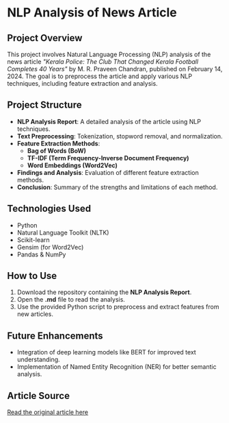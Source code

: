 # NLP Analysis of News Article

## **Project Overview**
This project involves Natural Language Processing (NLP) analysis of the news article *"Kerala Police: The Club That Changed Kerala Football Completes 40 Years"* by M. R. Praveen Chandran, published on February 14, 2024. The goal is to preprocess the article and apply various NLP techniques, including feature extraction and analysis.

## **Project Structure**
- **NLP Analysis Report**: A detailed analysis of the article using NLP techniques.
- **Text Preprocessing**: Tokenization, stopword removal, and normalization.
- **Feature Extraction Methods**:
  - **Bag of Words (BoW)**
  - **TF-IDF (Term Frequency-Inverse Document Frequency)**
  - **Word Embeddings (Word2Vec)**
- **Findings and Analysis**: Evaluation of different feature extraction methods.
- **Conclusion**: Summary of the strengths and limitations of each method.

## **Technologies Used**
- Python
- Natural Language Toolkit (NLTK)
- Scikit-learn
- Gensim (for Word2Vec)
- Pandas & NumPy

## **How to Use**
1. Download the repository containing the **NLP Analysis Report**.
2. Open the **.md** file to read the analysis.
3. Use the provided Python script to preprocess and extract features from new articles.

## **Future Enhancements**
- Integration of deep learning models like BERT for improved text understanding.
- Implementation of Named Entity Recognition (NER) for better semantic analysis.

## **Article Source**
[Read the original article here](https://www.thehindu.com/sport/football/kerala-police-the-club-that-changed-kerala-football-completes-40-years/article69219576.ece)


